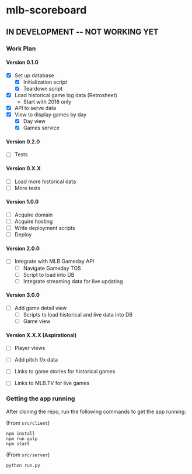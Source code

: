 # mlb-scoreboard

## IN DEVELOPMENT -- NOT WORKING YET


### Work Plan

#### Version 0.1.0
- [x] Set up database
    + [x] Initialization script
    + [x] Teardown script
- [x] Load historical game log data (Retrosheet)
    + Start with 2016 only
- [x] API to serve data
- [x] View to display games by day
    + [x] Day view
    + [x] Games service

#### Version 0.2.0
- [ ] Tests

#### Version 0.X.X
- [ ] Load more historical data
- [ ] More tests

#### Version 1.0.0
- [ ] Acquire domain
- [ ] Acquire hosting
- [ ] Write deployment scripts
- [ ] Deploy

#### Version 2.0.0
- [ ] Integrate with MLB Gameday API
    + [ ] Navigate Gameday TOS
    + [ ] Script to load into DB 
    + [ ] Integrate streaming data for live updating

#### Version 3.0.0
- [ ] Add game detail view
    + [ ] Scripts to load historical and live data into DB
    + [ ] Game view

#### Version X.X.X (Aspirational)
- [ ] Player views
- [ ] Add pitch f/x data 
- [ ] Links to game stories for historical games
- [ ] Links to MLB.TV for live games


### Getting the app running
After cloning the repo, run the following commands to get the app running:

(From `src/client`)
```
npm install
npm run gulp
npm start
```

(From `src/server`)
```
python run.py
```